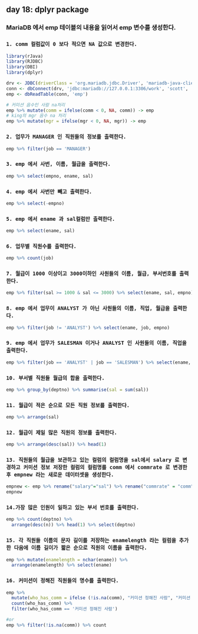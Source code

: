 ## day 18: dplyr package

### MariaDB 에서 emp 테이블의 내용을 읽어서 emp 변수를 생성한다.

### `1. comm 컬럼값이 0 보다 적으면 NA 값으로 변경한다.`

``` R
library(rJava)
library(RJDBC)
library(DBI)
library(dplyr)

drv <- JDBC(driverClass = 'org.mariadb.jdbc.Driver', 'mariadb-java-client-2.6.2.jar')
conn <- dbConnect(drv, 'jdbc:mariadb://127.0.0.1:3306/work', 'scott', 'tiger')
emp <- dbReadTable(conn, 'emp')

# 커미션 음수인 사람 na처리
emp %>% mutate(comm = ifelse(comm < 0, NA, comm)) -> emp
# king의 mgr 음수 na 처리
emp %>% mutate(mgr = ifelse(mgr < 0, NA, mgr)) -> emp
```



### `2. 업무가 MANAGER 인 직원들의 정보를 출력한다. `

``` R
emp %>% filter(job == 'MANAGER')
```



### `3. emp 에서 사번, 이름, 월급을 출력한다.`

``` R
emp %>% select(empno, ename, sal)
```



### `4. emp 에서 사번만 빼고 출력한다.`

``` R
emp %>% select(-empno)
```



### `5. emp 에서 ename 과 sal컬럼만 출력한다.`

``` R
emp %>% select(ename, sal)
```



### `6. 업무별 직원수를 출력한다.`

``` R
emp %>% count(job)  
```



### `7. 월급이 1000 이상이고 3000이하인 사원들의 이름, 월급, 부서번호를 출력한다.`

``` R
emp %>% filter(sal >= 1000 & sal <= 3000) %>% select(ename, sal, empno)
```



### `8. emp 에서 업무이 ANALYST 가 아닌 사원들의 이름, 직업, 월급을 출력한다.`

``` R
emp %>% filter(job != 'ANALYST') %>% select(ename, job, empno)
```



### `9. emp 에서 업무가 SALESMAN 이거나 ANALYST 인 사원들의 이름, 직업을 출력한다.`

``` R
emp %>% filter(job == 'ANALYST' | job == 'SALESMAN') %>% select(ename, job)
```



### `10. 부서별 직원들 월급의 합을 출력한다.`

``` R
emp %>% group_by(deptno) %>% summarise(sal = sum(sal)) 
```



### `11. 월급이 적은 순으로 모든 직원 정보를 출력한다.`

``` R
emp %>% arrange(sal)
```



### `12. 월급이 제일 많은 직원의 정보를 출력한다.`

``` R
emp %>% arrange(desc(sal)) %>% head(1)
```



### `13. 직원들의 월급을 보관하고 있는 컬럼의 컬럼명을 sal에서 salary 로 변경하고 커미션 정보 저장한 컬럼의 컬럼명를 comm 에서 commrate 로 변경한 후 empnew 라는 새로운 데이터셋을 생성한다.`

``` R
empnew <- emp %>% rename("salary"="sal") %>% rename("commrate" = "comm")
empnew
```



### `14.가장 많은 인원이 일하고 있는 부서 번호를 출력한다. `

``` R
emp %>% count(deptno) %>%
  arrange(desc(n)) %>% head(1) %>% select(deptno)
```



### `15. 각 직원들 이름의 문자 길이를 저장하는 enamelength 라는 컬럼을 추가한 다음에 이름 길이가 짧은 순으로 직원의 이름을 출력한다.`

``` R
emp %>% mutate(enamelength = nchar(ename)) %>%
  arrange(enamelength) %>% select(ename)
```



### `16. 커미션이 정해진 직원들의 명수를 출력한다.`

``` R
emp %>%
  mutate(who_has_comm = ifelse (!is.na(comm), "커미션 정해진 사람", "커미션 정해지지 않은 사람")) %>%
  count(who_has_comm) %>%
  filter(who_has_comm == '커미션 정해진 사람')

#or
emp %>% filter(!is.na(comm)) %>% count
```

